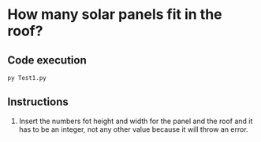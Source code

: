 # How many solar panels fit in the roof?

## Code execution

```
py Test1.py
```

## Instructions

1. Insert the numbers fot height and width for the panel and the roof and it has to be an integer, not any other value because it will throw an error.